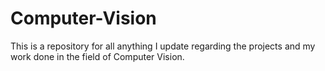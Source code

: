 # Computer-Vision
This is a repository for all anything I update regarding the projects and my work done in the field of Computer Vision. 
